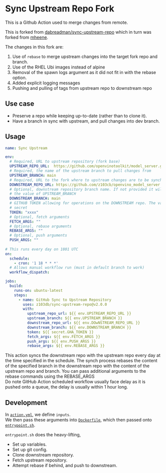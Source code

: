 # Sync Upstream Repo Fork

This is a Github Action used to merge changes from remote.  

This is forked from [dabreadman/sync-upstream-repo](https://github.com/dabreadman/sync-upstream-repo) which in turn was forked from [mheene](https://github.com/mheene/sync-upstream-repo). 

The changes in this fork are:

1. Use of `rebase` to merge upstream changes into the target fork repo and branch.
2. Use of the RHEL Ubi images instead of alpine
3. Removal of the spawn logs argument as it did not fit in with the rebase option.
4. Added explicit logging messages
5. Pushing and pulling of tags from upstream repo to downstream repo

## Use case

- Preserve a repo while keeping up-to-date (rather than to clone it).
- Have a branch in sync with upstream, and pull changes into dev branch.

## Usage

```YAML
name: Sync Upstream

env:
  # Required, URL to upstream repository (fork base)
  UPSTREAM_REPO_URL:  https://github.com/openvinotoolkit/model_server.git
  # Required, the name of the upstream branch to pull changes from
  UPSTREAM_BRANCH: main
  # Required, URL to the fork where to upstream changes are to be synched
  DOWNSTREAM_REPO_URL: https://github.com/z103cb/openvino_model_server.git
  # Optional, downstream repository branch name. If not provided it will default to
  # the value of UPSTREAM_BRANCH
  DOWNSTREAM_BRANCH: main
  # GITHUB TOKEN allowing for operations on the DOWNSTREAM repo. The value should be a
  # secret
  TOKEN: "xxxx"
  # Optional, fetch arguments
  FETCH_ARGS: ""
  # Optional, rebase arguments
  REBASE_ARGS: ""
  # Optional, push arguments
  PUSH_ARGS: ""
 
# This runs every day on 1801 UTC
on:
  schedule:
    - cron: '1 18 * * *'
  # Allows manual workflow run (must in default branch to work)
  workflow_dispatch:

jobs:
  build:
    runs-on: ubuntu-latest
    steps:
      - name: GitHub Sync to Upstream Repository
        uses: z103db/sync-upstream-repo@v2.0.0
        with: 
          upstream_repo_url: ${{ env.UPSTREAM_REPO_URL }}
          upstream_branch: ${{ env.UPSTREAM_BRANCH }}
          downstream_repo_url: ${{ env.DOwNSTREAM_REPO_URL }}
          downstream_branch: ${{ env.DOWNSTREAM_BRANCH }}
          token: ${{ secret.GHA_TOKEN }}
          fetch_args: ${{ env.FETCH_ARGS }}
          push_args: ${{ env.PUSH_ARGS }}
          rebase_args: ${{ env.REBASE_ARGS }}
```

This action syncs the downstream repo with the upstream repo every day at the time specified in the schedule. The synch process rebases the content of the specified branch in the downstream repo with the content of the upstream repo and branch. You can pass additional arguments to the rebase commands using the REBASE_ARGS  
Do note GitHub Action scheduled workflow usually face delay as it is pushed onto a queue, the delay is usually within 1 hour long.

## Development

In [`action.yml`](action.yml), we define `inputs`.  
We then pass these arguments into [`Dockerfile`](Dockerfile), which then passed onto [`entrypoint.sh`](entrypoint.sh).

`entrypoint.sh` does the heavy-lifting,

- Set up variables.
- Set up git config.
- Clone downstream repository.
- Fetch upstream repository.
- Attempt rebase if behind, and push to downstream.
